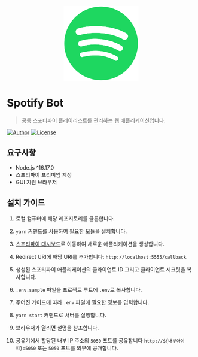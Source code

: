 <p align="center">
   <img src="../public/icon.png" width="200px"/>
</p>

# Spotify Bot

> 공통 스포티파이 플레이리스트를 관리하는 웹 애플리케이션입니다.

[![Author](https://img.shields.io/badge/author-RunFridge-green?style=flat)](https://github.com/hwhang0917)
[![License](https://img.shields.io/github/license/RunFridge/film-book)](https://github.com/hwhang0917/spotify-bot/blob/master/LICENSE)

## 요구사항

- Node.js ^16.17.0
- 스포티파이 프리미엄 계정
- GUI 지원 브라우저

## 설치 가이드

1. 로컬 컴퓨터에 해당 레포지토리를 클론합니다.

2. `yarn` 커맨드를 사용하여 필요한 모듈을 설치합니다.

3. [스포티파이 대시보드](https://developer.spotify.com/dashboard/applications)로 이동하여 새로운 애플리케이션을 생성합니다.

4. Redirect URI에 해당 URI를 추가합니다: `http://localhost:5555/callback`.

5. 생성된 스포티파이 애플리케이션의 클라이언트 ID 그리고 클라이언트 시크릿을 복사합니다.

6. `.env.sample` 파일을 프로젝트 루트에 `.env`로 복사합니다.

7. 주어진 가이드에 따라 `.env` 파일에 필요한 정보를 입력합니다.

8. `yarn start` 커맨드로 서버를 실행합니다.

9. 브라우저가 열리면 설명을 참조합니다.

10. 공유기에서 할당된 내부 IP 주소의 `5050` 포트를 공유합니다 `http://${내부아이피}:5050` 또는 `5050` 포트를 외부에 공개합니다.
